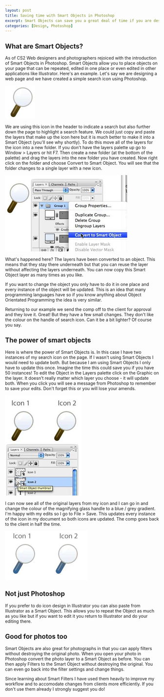 ```yaml
--- 
layout: post
title: Saving time with Smart Objects in Photoshop
excerpt: Smart Objects can save you a great deal of time if you are designing for the web in Photoshop. Furthermore they allow you to manipulate images without destroying the original.
categories: [Design, Photoshop]
---
```

## What are Smart Objects?

As of CS2 Web designers and photographers rejoiced with the introduction of Smart Objects in Photoshop. Smart Objects allow you to place objects on your page that can be repeated, edited in one place or even edited in other applications like Illustrator. Here's an example. Let's say we are designing a web page and we have created a simple search icon using Photoshop.

![Search Icon][1] 

We are using this icon in the header to indicate a search but also further down the page to highlight a search feature. We could just copy and paste the layers that make up the icon here but it is much better to make it into a Smart Object (you'll see why shortly). To do this move all of the layers for the icon into a new folder. If you don't have the layers palette up go to Window > Layers or hit F7. Then create a new folder (at the bottom of the palette) and drag the layers into the new folder you have created. Now right click on the folder and choose Convert to Smart Object. You will see that the folder changes to a single layer with a new icon.

![Convert to Smart Object][2] 

What's happened here? The layers have been converted to an object. This means that they stay there underneath but that you can reuse the layer without affecting the layers underneath. You can now copy this Smart Object layer as many times as you like.

If you want to change the object you only have to do it in one place and every instance of the object will be updated. This is an idea that many programming languages have so if you know anything about Object Orientated Programming the idea is very similar.

Returning to our example we send the comp off to the client for approval and they love it. Great! But they have a few small changes. They don't like the colour on the handle of search icon. Can it be a bit lighter? Of course you say.

## The power of smart objects

Here is where the power of Smart Objects is. In this case I have two instances of my search icon on the page. If I wasn't using Smart Objects I would need to update both. But because I am using Smart Objects I only have to update this once. Imagine the time this could save you if you have 50 instances! To edit the Object in the Layers palette click on the Graphic on the layer. It doesn't really matter which layer you choose - it will update both. When you click you will see a message from Photoshop to remember to save your edits. Don't forget this or you will lose your amends.

![Edit smart object][3] 

I can now see all of the original layers from my icon and I can go in and change the colour of the magnifying glass handle to a blue / grey gradient. I'm happy with my edits so I go to File > Save. This updates every instance of the icon in my document so both icons are updated. The comp goes back to the client in half the time.

![Completed Smart Object Edit][4] 

## Not just Photoshop

If you prefer to do icon design in Illustrator you can also paste from Illustrator as a Smart Object. This allows you to repeat the Object as much as you like but if you want to edit it you return to Illustrator and do your editing there.

## Good for photos too

Smart Objects are also great for photographs in that you can apply filters without destroying the original photo. When you open your photo in Photoshop convert the photo layer to a Smart Object as before. You can then apply Filters to the Smart Object without destroying the original. You can even go back into the filter settings and change things.

Since learning about Smart Filters I have used them heavily to improve my workflow and to accomodate changes from clients more efficiently. If you don't use them already I strongly suggest you do!

 [1]: /images/articles/search_icon.jpg
 [2]: /images/articles/convert_to_smart.jpg
 [3]: /images/articles/edit_smart_object.jpg
 [4]: /images/articles/completed_edit.jpg
